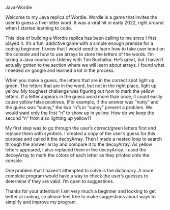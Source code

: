 Java-Wordle



Welcome to my Java replica of Wordle. Wordle is a game that invites the user to guess a five-letter word. It was a viral hit in early 2022, right around when I started learning to code.



This idea of building a Wordle replica has been calling to me since I first played it. It’s a fun, addictive game with a simple enough premise for a coding beginner. I knew that I would need to learn how to take user input on the console and how to use arrays to store the letters of the words. I’m taking a Java course on Udemy with Tim Buchalka. He’s great, but I haven’t actually gotten to the section where we will learn about arrays. I found what I needed on google and learned a lot in the process.



When you make a guess, the letters that are in the correct spot light up green. The letters that are in the word, but not in the right place, light up yellow. My toughest challenge was figuring out how to mark the yellow letters. If a letter appears in the guess word more than once, it could easily cause yellow false positives. (For example, if the answer was “nutty” and the guess was “sunny,” the two “n”s in “sunny” present a problem. We would want only the first “n” to show up in yellow. How do we keep the second “n” from also lighting up yellow?)



My first step was to go through the user’s correct/green letters first and replace them with symbols. I created a copy of the user’s guess for this purpose and called it the decoyArray. Then I made a nested loop to search through the answer array and compare it to the decoyArray. As yellow letters appeared, I also replaced them in the decoyArray. I used the decoyArray to mark the colors of each letter as they printed onto the console. 



One problem that I haven’t attempted to solve is the dictionary. A more complete program would have a way to check the user’s guesses to determine if they are valid. I’m open to suggestions.



Thanks for your attention! I am very much a beginner and looking to get better at coding, so please feel free to make suggestions about ways to simplify and improve my program.
